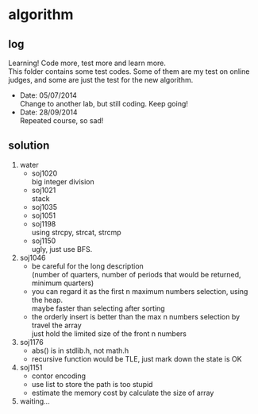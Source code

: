 algorithm
===

log
---
Learning! Code more, test more and learn more.  
This folder contains some test codes. Some of them are my test on online judges, and some are just the test for the new algorithm.  
* Date: 05/07/2014  
    Change to another lab, but still coding. Keep going!  
* Date: 28/09/2014  
    Repeated course, so sad!
    
solution
---
1. water
    * soj1020  
        big integer division
    * soj1021  
        stack
    * soj1035  
    * soj1051  
    * soj1198  
        using strcpy, strcat, strcmp  
    * soj1150  
        ugly, just use BFS.
2. soj1046
    * be careful for the long description  
        (number of quarters, number of periods that would be returned, minimum quarters)
    * you can regard it as the first n maximum numbers selection, using the heap.  
        maybe faster than selecting after sorting
    * the orderly insert is better than the max n numbers selection by travel the array  
        just hold the limited size of the front n numbers  
3. soj1176
    * abs() is in stdlib.h, not math.h
    * recursive function would be TLE, just mark down the state is OK
4. soj1151
    * contor encoding
    * use list to store the path is too stupid
    * estimate the memory cost by calculate the size of array
4. waiting...

